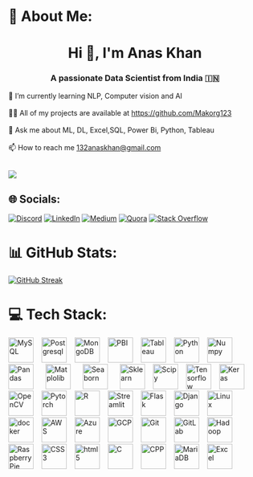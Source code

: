 # 💫 About Me:
<h1 align="center">Hi 👋, I'm Anas Khan</h1>
<h3 align="center">A passionate Data Scientist from India 🇮🇳</h3>

🌱 I’m currently learning NLP, Computer vision and AI<br><br>👨‍💻 All of my projects are available at https://github.com/Makorg123<br><br>💬 Ask me about ML, DL, Excel,SQL, Power Bi, Python, Tableau<br><br>📫 How to reach me 132anaskhan@gmail.com<br><br>

[![](https://visitcount.itsvg.in/api?id=Makorg123&icon=5&color=0)](https://visitcount.itsvg.in)
## 🌐 Socials:
[![Discord](https://img.shields.io/badge/Discord-%237289DA.svg?logo=discord&logoColor=white)](https://discord.gg/https://discord.gg/EwrygtCF) [![LinkedIn](https://img.shields.io/badge/LinkedIn-%230077B5.svg?logo=linkedin&logoColor=white)](https://linkedin.com/in/mohammed-anas-khan-ab91531a4) [![Medium](https://img.shields.io/badge/Medium-12100E?logo=medium&logoColor=white)](https://medium.com/@@132anaskhan) [![Quora](https://img.shields.io/badge/Quora-%23B92B27.svg?logo=Quora&logoColor=white)](https://quora.com/profile/Anas-Khan-2039) [![Stack Overflow](https://img.shields.io/badge/-Stackoverflow-FE7A16?logo=stack-overflow&logoColor=white)](https://stackoverflow.com/users/19679452) 

# 📊 GitHub Stats:
[![GitHub Streak](https://streak-stats.demolab.com?user=Makorg123&theme=default)](https://git.io/streak-stats)<br/>

# 💻 Tech Stack:
<div align='left'>
  <img src ='https://profilinator.rishav.dev/skills-assets/mysql-original-wordmark.svg', height = "50" alt = 'MySQL'/><img width='12'/> 
  <img src ='https://profilinator.rishav.dev/skills-assets/postgresql-original-wordmark.svg', height = "50" alt = 'Postgresql'/><img width='12'/> 
  <img src ='https://profilinator.rishav.dev/skills-assets/mongodb-original-wordmark.svg', height = "50" alt = 'MongoDB'/><img width='12'/>
  <img src ='https://profilinator.rishav.dev/skills-assets/powerbi.png', height = "50" alt = 'PBI'/><img width='12'/>
  <img src ='https://profilinator.rishav.dev/skills-assets/tableau.svg', height = "50" alt = 'Tableau'/><img width='12'/> 
  <img src ='https://profilinator.rishav.dev/skills-assets/python-original.svg', height = "50" alt = 'Python'/><img width='12'/> 
  <img src = 'https://w7.pngwing.com/pngs/134/662/png-transparent-numpy-hd-logo.png', height = '50' alt = 'Numpy'/><img width = '12'/>
  <img src = 'https://pandas.pydata.org/static/img/pandas.svg', height = '50' alt ='Pandas'/><img width = '20'/>
  <img src = 'https://image.pngaaa.com/242/4152242-middle.png', height = '50' alt ='Matplolib'/><img width = '20'/>
  <img src = 'https://seaborn.pydata.org/_images/logo-tall-lightbg.svg', height = '50' alt ='Seaborn'/><img width = '20'/>
  <img src ='https://upload.wikimedia.org/wikipedia/commons/0/05/Scikit_learn_logo_small.svg', height = '50' alt = 'Sklearn'/><img width = '12'/>
  <img src ='https://e7.pngegg.com/pngimages/665/534/png-clipart-scipy-numpy-python-scikit-learn-pip-others-miscellaneous-blue.png', height = '50' alt ='Scipy'/><img width ='12'/>
  <img src ='https://profilinator.rishav.dev/skills-assets/tensorflow-icon.svg', height = "50" alt = 'Tensorflow'/><img width='12'/>
  <img src ='https://profilinator.rishav.dev/skills-assets/keras.png', height = "50" alt = 'Keras'/><img width='12'/>
  <img src ='https://profilinator.rishav.dev/skills-assets/opencv-icon.svg', height = "50" alt = 'OpenCV'/><img width='12'/>
  <img src ='https://profilinator.rishav.dev/skills-assets/pytorch-icon.svg', height = "50" alt = 'Pytorch'/><img width='12'/>
  <img src ='https://profilinator.rishav.dev/skills-assets/r.svg', height = "50" alt = 'R'/><img width='12'/>
  <img src = 'https://cdn.analyticsvidhya.com/wp-content/uploads/2021/06/39595st.jpeg', height = "50" alt = 'Streamlit'/><img width = '12'/>
  <img src ='https://profilinator.rishav.dev/skills-assets/flask.png', height = "50" alt = 'Flask'/><img width='12'/>
  <img src ='https://profilinator.rishav.dev/skills-assets/django-original.svg', height = "50" alt = 'Django'/><img width='12'/> 
  <img src ='https://profilinator.rishav.dev/skills-assets/linux-original.svg', height = "50" alt = 'Linux'/><img width='12'/>
  <img src ='https://profilinator.rishav.dev/skills-assets/docker-original-wordmark.svg', height = "50" alt = 'docker'/><img width='12'/> 
  <img src ='https://profilinator.rishav.dev/skills-assets/amazonwebservices-original-wordmark.svg', height = "50" alt = 'AWS'/><img width='12'/> 
  <img src ='https://profilinator.rishav.dev/skills-assets/microsoft_azure-icon.svg', height = "50" alt = 'Azure'/><img width='12'/>
  <img src ='https://profilinator.rishav.dev/skills-assets/google_cloud-icon.svg', height = "50" alt = 'GCP'/><img width='12'/>
  <img src ='https://profilinator.rishav.dev/skills-assets/git-scm-icon.svg', height = "50" alt = 'Git'/><img width='12'/>
  <img src ='https://profilinator.rishav.dev/skills-assets/gitlab.svg', height = "50" alt = 'GitLab'/><img width='12'/>
  <img src ='https://profilinator.rishav.dev/skills-assets/apache_hadoop-icon.svg', height = "50" alt = 'Hadoop'/><img width='12'/>
  <img src ='https://profilinator.rishav.dev/skills-assets/raspberrypi.png', height = "50" alt = 'RaspberryPie'/><img width='12'/>
  <img src = "https://profilinator.rishav.dev/skills-assets/css3-original-wordmark.svg", height="50" alt = 'CSS3'/><img width='12'/>
  <img src ='https://profilinator.rishav.dev/skills-assets/html5-original-wordmark.svg', height = "50" alt = 'html5'/><img width='12'/>
  <img src ='https://profilinator.rishav.dev/skills-assets/c-original.svg', height = "50" alt = 'C'/><img width='12'/>
  <img src ='https://profilinator.rishav.dev/skills-assets/cplusplus-original.svg', height = "50" alt = 'CPP'/><img width='12'/> 
  <img src ='https://profilinator.rishav.dev/skills-assets/mariadb.png', height = "50" alt = 'MariaDB'/><img width='12'/>
  <img src ='https://www.logo.wine/a/logo/Microsoft_Excel/Microsoft_Excel-Logo.wine.svg', height = '50' alt = 'Excel'/><img width = '12/>

  
## 🏆 GitHub Trophies
![](https://github-profile-trophy.vercel.app/?username=Makorg123&theme=oldie&no-frame=false&no-bg=true&margin-w=4)

### ✍️ Random Dev Quote
![](https://quotes-github-readme.vercel.app/api?type=horizontal&theme=radical)

### 🔝 Top Contributed Repo
![](https://github-contributor-stats.vercel.app/api?username=Makorg123&limit=5&theme=gruvbox&combine_all_yearly_contributions=true)




